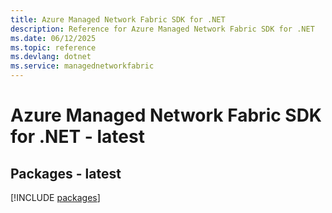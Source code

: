 ```yaml
---
title: Azure Managed Network Fabric SDK for .NET
description: Reference for Azure Managed Network Fabric SDK for .NET
ms.date: 06/12/2025
ms.topic: reference
ms.devlang: dotnet
ms.service: managednetworkfabric
---
```

# Azure Managed Network Fabric SDK for .NET - latest
## Packages - latest
[!INCLUDE [packages](managed-network-fabric-index.md)]